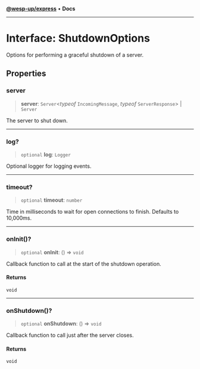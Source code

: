 [**@wesp-up/express**](../README.md) • **Docs**

***

# Interface: ShutdownOptions

Options for performing a graceful shutdown of a server.

## Properties

### server

> **server**: `Server`\<*typeof* `IncomingMessage`, *typeof* `ServerResponse`\> \| `Server`

The server to shut down.

***

### log?

> `optional` **log**: `Logger`

Optional logger for logging events.

***

### timeout?

> `optional` **timeout**: `number`

Time in milliseconds to wait for open connections to finish. Defaults
to 10,000ms.

***

### onInit()?

> `optional` **onInit**: () => `void`

Callback function to call at the start of the shutdown operation.

#### Returns

`void`

***

### onShutdown()?

> `optional` **onShutdown**: () => `void`

Callback function to call just after the server closes.

#### Returns

`void`

